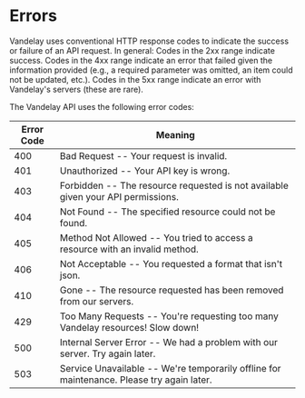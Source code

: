 # Errors

Vandelay uses conventional HTTP response codes to indicate the success or failure of an API request. In general: Codes in the 2xx range indicate success. Codes in the 4xx range indicate an error that failed given the information provided (e.g., a required parameter was omitted, an item could not be updated, etc.). Codes in the 5xx range indicate an error with Vandelay's servers (these are rare).

The Vandelay API uses the following error codes:


Error Code | Meaning
---------- | -------
400 | Bad Request -- Your request is invalid.
401 | Unauthorized -- Your API key is wrong.
403 | Forbidden -- The resource requested is not available given your API permissions.
404 | Not Found -- The specified resource could not be found.
405 | Method Not Allowed -- You tried to access a resource with an invalid method.
406 | Not Acceptable -- You requested a format that isn't json.
410 | Gone -- The resource requested has been removed from our servers.
429 | Too Many Requests -- You're requesting too many Vandelay resources! Slow down!
500 | Internal Server Error -- We had a problem with our server. Try again later.
503 | Service Unavailable -- We're temporarily offline for maintenance. Please try again later.
